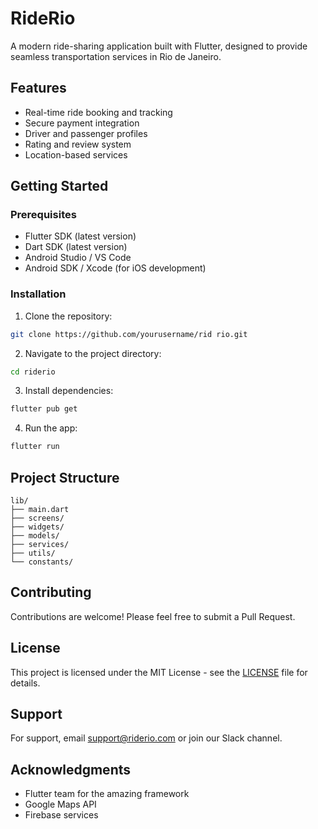 # RideRio

A modern ride-sharing application built with Flutter, designed to provide seamless transportation services in Rio de Janeiro.

## Features

- Real-time ride booking and tracking
- Secure payment integration
- Driver and passenger profiles
- Rating and review system
- Location-based services

## Getting Started

### Prerequisites

- Flutter SDK (latest version)
- Dart SDK (latest version)
- Android Studio / VS Code
- Android SDK / Xcode (for iOS development)

### Installation

1. Clone the repository:
```bash
git clone https://github.com/yourusername/rid rio.git
```

2. Navigate to the project directory:
```bash
cd riderio
```

3. Install dependencies:
```bash
flutter pub get
```

4. Run the app:
```bash
flutter run
```

## Project Structure

```
lib/
├── main.dart
├── screens/
├── widgets/
├── models/
├── services/
├── utils/
└── constants/
```

## Contributing

Contributions are welcome! Please feel free to submit a Pull Request.

## License

This project is licensed under the MIT License - see the [LICENSE](LICENSE) file for details.

## Support

For support, email support@riderio.com or join our Slack channel.

## Acknowledgments

- Flutter team for the amazing framework
- Google Maps API
- Firebase services
